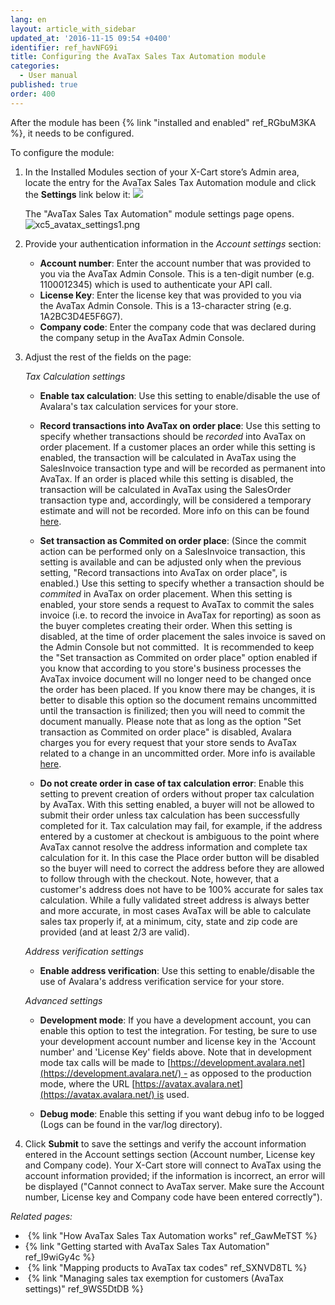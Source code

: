 ```yaml
---
lang: en
layout: article_with_sidebar
updated_at: '2016-11-15 09:54 +0400'
identifier: ref_havNFG9i
title: Configuring the AvaTax Sales Tax Automation module
categories:
  - User manual
published: true
order: 400
---
```



After the module has been {% link "installed and enabled" ref_RGbuM3KA %}, it needs to be configured.

To configure the module:

1.  In the Installed Modules section of your X-Cart store’s Admin area, locate the entry for the AvaTax Sales Tax Automation module and click the **Settings** link below it:
    ![]({{site.baseurl}}/attachments/8749239/8717991.png)
    
    The "AvaTax Sales Tax Automation" module settings page opens.
    ![xc5_avatax_settings1.png]({{site.baseurl}}/attachments/ref_havNFG9i/xc5_avatax_settings1.png)

2.  Provide your authentication information in the _Account settings_ section:

    *   **Account number**: Enter the account number that was provided to you via the AvaTax Admin Console. This is a ten-digit number (e.g. 1100012345) which is used to authenticate your API call.
    *   **License Key**: Enter the license key that was provided to you via the AvaTax Admin Console. This is a 13-character string (e.g. 1A2BC3D4E5F6G7).
    *   **Company code**: Enter the company code that was declared during the company setup in the AvaTax Admin Console. 
3.  Adjust the rest of the fields on the page:

    _Tax Calculation settings_
    
    *   **Enable tax calculation**: Use this setting to enable/disable the use of Avalara's tax calculation services for your store.
    
    *   **Record transactions into AvaTax on order place**: Use this setting to specify whether transactions should be _recorded_ into AvaTax on order placement. If a customer places an order while this setting is enabled, the transaction will be calculated in AvaTax using the SalesInvoice transaction type and will be  recorded as permanent into AvaTax. If an order is placed while this setting is disabled, the transaction will be calculated in AvaTax using the SalesOrder transaction type and, accordingly, will be considered a temporary estimate and will not be recorded. More info on this can be found [here](https://developer.avalara.com/avatax/dev-guide/transactions/document-types/?referrer=&lastReferrer=developer.avalara.com&sessionId=1530099060696 "Configuring the AvaTax Sales Tax Automation module").
   
    *   **Set transaction as Commited on order place**: (Since the commit action can be performed only on a SalesInvoice transaction, this setting is available and can be adjusted only when the previous setting, "Record transactions into AvaTax on order place", is enabled.) Use this setting to specify whether a transaction should be _commited_ in AvaTax on order placement. When this setting is enabled, your store sends a request to AvaTax to commit the sales invoice (i.e. to record the invoice in AvaTax for reporting) as soon as the buyer completes creating their order. When this setting is disabled, at the time of order placement the sales invoice is saved on the Admin Console but not committed.  It is recommended to keep the "Set transaction as Commited on order place" option enabled if you know that according to you store's business processes the AvaTax invoice document will no longer need to be changed once the order has been placed. If you know there may be changes, it is better to disable this option so the document remains uncommitted until the transaction is finilized; then you will need to commit the document manually. Please note that as long as the option "Set transaction as Commited on order place" is disabled, Avalara charges you for every request that your store sends to AvaTax related to a change in an uncommitted order. More info is available [here](https://developer.avalara.com/avatax/dev-guide/transactions/should-i-commit/?referrer=&lastReferrer=developer.avalara.com&sessionId=1530099060696 "Configuring the AvaTax Sales Tax Automation module").

    *   **Do not create order in case of tax calculation error**: Enable this setting to prevent creation of orders without proper tax calculation by AvaTax. With this setting enabled, a buyer will not be allowed to submit their order unless tax calculation has been successfully completed for it. Tax calculation may fail, for example, if the address entered by a customer at checkout is ambiguous to the point where AvaTax cannot resolve the address information and complete tax calculation for it. In this case the Place order button will be disabled so the buyer will need to correct the address before they are allowed to follow through with the checkout. Note, however, that a customer's address does not have to be 100% accurate for sales tax calculation. While a fully validated street address is always better and more accurate, in most cases AvaTax will be able to calculate sales tax properly if, at a minimum, city, state and zip code are provided (and at least 2/3 are valid).

    _Address verification settings_
    
    *   **Enable address verification**: Use this setting to enable/disable the use of Avalara's address verification service for your store.
    
    _Advanced settings_
    
    *   **Development mode**: If you have a development account, you can enable this option to test the integration. For testing, be sure to use your development account number and license key in the 'Account number' and 'License Key' fields above. Note that in development mode tax calls will be made to [https://development.avalara.net](https://development.avalara.net/) - as opposed to the production mode, where the URL [https://avatax.avalara.net](https://avatax.avalara.net/) is used.
    
    *   **Debug mode**: Enable this setting if you want debug info to be logged (Logs can be found in the var/log directory).
    
4.  Click **Submit** to save the settings and verify the account information entered in the Account settings section (Account number, License key and Company code). Your X-Cart store will connect to AvaTax using the account information provided; if the information is incorrect, an error will be displayed ("Cannot connect to AvaTax server. Make sure the Account number, License key and Company code have been entered correctly").

_Related pages:_

*   {% link "How AvaTax Sales Tax Automation works" ref_GawMeTST %}
*   {% link "Getting started with AvaTax Sales Tax Automation" ref_I9wiGy4c %}
*   {% link "Mapping products to AvaTax tax codes" ref_SXNVD8TL %}
*   {% link "Managing sales tax exemption for customers (AvaTax settings)" ref_9WS5DtDB %}
